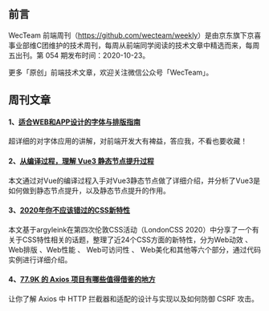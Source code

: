 ## 前言

WecTeam 前端周刊（<https://github.com/wecteam/weekly>）是由京东旗下京喜事业部维C团维护的技术周刊，每周从前端同学阅读的技术文章中精选而来，每周五出刊。第 054 期发布时间：2020-10-23。

更多「原创」前端技术文章，欢迎关注微信公众号「WecTeam」。

## 周刊文章

#### 1、[适合WEB和APP设计的字体与排版指南](https://www.shejidaren.com/ziti-panbai-zhinan.html)

超详细的对字体应用的讲解，对前端开发大有裨益，答应我，不看也要收藏！


#### 2、[从编译过程，理解 Vue3 静态节点提升过程](https://mp.weixin.qq.com/s/JYRgC0TJo7Yo-TZrQWOtAA)

本文通过对Vue的编译过程入手对Vue3静态节点做了详细介绍，并分析了Vue3是如何做到静态节点提升，以及静态节点提升的作用。


#### 3、[2020年你不应该错过的CSS新特性](https://mp.weixin.qq.com/s/HbfThzav79GFS-sMirAINA)

本文基于argyleink在第四次伦敦CSS活动（LondonCSS 2020）中分享了一个有关于CSS特性相关的话题，整理了近24个CSS方面的新特性，分为Web动效 、Web排版 、Web性能 、 Web可访问性 、 Web美化和其他等六个部分，通过代码实例进行详细介绍。

#### 4、[77.9K 的 Axios 项目有哪些值得借鉴的地方](https://mp.weixin.qq.com/s/gqr-CpLEIAEymbdLX3NrpQ)

让你了解 Axios 中 HTTP 拦截器和适配的设计与实现以及如何防御 CSRF 攻击。